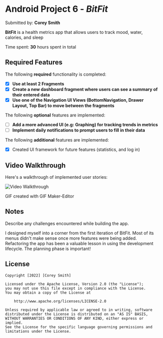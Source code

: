 # Android Project 6 - *BitFit*

Submitted by: **Corey Smith**

**BitFit** is a health metrics app that allows users to track mood, water, calories, and sleep 

Time spent: **30** hours spent in total

## Required Features

The following **required** functionality is completed:

- [x] **Use at least 2 Fragments**
- [x] **Create a new dashboard fragment where users can see a summary of their entered data**
- [x] **Use one of the Navigation UI Views (BottomNavigation, Drawer Layout, Top Bar) to move between the fragments**

The following **optional** features are implemented:

- [ ] **Add a more advanced UI (e.g: Graphing) for tracking trends in metrics**
- [ ] **Implement daily notifications to prompt users to fill in their data**

The following **additional** features are implemented:

- [x] Created UI framework for future features (statistics, and log in)

## Video Walkthrough

Here's a walkthrough of implemented user stories:

<img src='BitFitWalkthrough.gif' title='Video Walkthrough' width='' alt='Video Walkthrough' />

GIF created with GIF Maker-Editor


## Notes

Describe any challenges encountered while building the app.

I designed myself into a corner from the first iteration of BitFit.
Most of its menus didn't make sense once more features were being added.
Refactoring the app has been a valuable lesson in using the development lifecycle.
The planning phase is important!

## License

    Copyright [2022] [Corey Smith]

    Licensed under the Apache License, Version 2.0 (the "License");
    you may not use this file except in compliance with the License.
    You may obtain a copy of the License at

        http://www.apache.org/licenses/LICENSE-2.0

    Unless required by applicable law or agreed to in writing, software
    distributed under the License is distributed on an "AS IS" BASIS,
    WITHOUT WARRANTIES OR CONDITIONS OF ANY KIND, either express or implied.
    See the License for the specific language governing permissions and
    limitations under the License.
